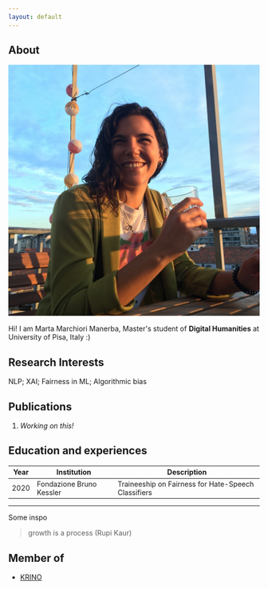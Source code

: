 ```yaml
---
layout: default
---
```


## About

<img class="profile-picture" src="profile_pict.jpg">

Hi! I am Marta Marchiori Manerba, Master's student of **Digital Humanities** at University of Pisa, Italy :)

## Research Interests

NLP; XAI; Fairness in ML; Algorithmic bias

## Publications

1. *Working on this!* 


## Education and experiences

Year | Institution | Description
-----|-------------|------------
2020 | Fondazione Bruno Kessler | Traineeship on Fairness for Hate-Speech Classifiers

---

Some inspo 

> growth is a process (Rupi Kaur) 

## Member of 

* [KRINO](https://krino.org/)
